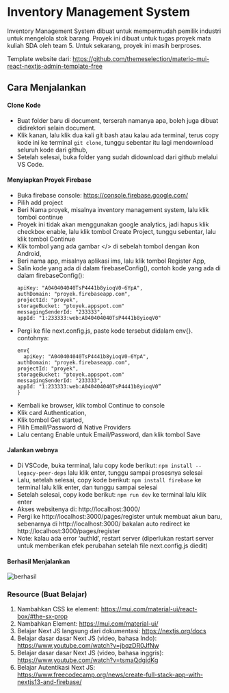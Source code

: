 # Inventory Management System
Inventory Management System dibuat untuk mempermudah pemilik industri untuk mengelola stok barang. Proyek ini dibuat untuk tugas proyek mata kuliah SDA oleh team 5. Untuk sekarang, proyek ini masih berproses.

Template website dari: https://github.com/themeselection/materio-mui-react-nextjs-admin-template-free

## Cara Menjalankan

#### Clone Kode
- Buat folder baru di document, terserah namanya apa, boleh juga dibuat didirektori selain document. 
- Klik kanan, lalu klik dua kali git bash atau kalau ada terminal, terus copy kode ini ke terminal `git clone`, tunggu sebentar itu lagi mendownload seluruh kode dari github,
- Setelah selesai, buka folder yang sudah didownload dari github melalui VS Code.

#### Menyiapkan Proyek Firebase
- Buka firebase console: https://console.firebase.google.com/
- Pilih add project
- Beri Nama proyek, misalnya inventory management system, lalu klik tombol continue
- Proyek ini tidak akan menggunakan google analytics, jadi hapus klik checkbox enable, lalu klik tombol Create Project, tunggu sebentar, lalu klik tombol Continue
- Klik tombol yang ada gambar </> di sebelah tombol dengan ikon Android,
- Beri nama app, misalnya aplikasi ims, lalu klik tombol Register App,
- Salin kode yang ada di dalam firebaseConfig(), contoh kode yang ada di dalam firebaseConfig():
    ```
    apiKey: "A040404040TsP4441b8yioqV0-6YpA",
    authDomain: "proyek.firebaseapp.com",
    projectId: "proyek",
    storageBucket: "ptoyek.appspot.com"
    messagingSenderId: "233333",
    appId: "1:233333:web:A040404040TsP4441b8yioqV0"
    ```
- Pergi ke file next.config.js, paste kode tersebut didalam env{}. contohnya:
    ```
    env{
      apiKey: "A040404040TsP4441b8yioqV0-6YpA",
    authDomain: "proyek.firebaseapp.com",
    projectId: "proyek",
    storageBucket: "ptoyek.appspot.com"
    messagingSenderId: "233333",
    appId: "1:233333:web:A040404040TsP4441b8yioqV0”
    }
    ```
- Kembali ke browser, klik tombol Continue to console
- Klik card Authentication,
- Klik tombol Get started,
- Pilih Email/Password di Native Providers
- Lalu centang Enable untuk Email/Password, dan klik tombol Save

#### Jalankan webnya
- Di VSCode, buka terminal, lalu copy kode berikut: 
`npm install --legacy-peer-deps` lalu klik enter, tunggu sampai prosesnya selesai
- Lalu, setelah selesai, copy kode berikut: `npm install firebase` ke terminal lalu klik enter, dan tunggu sampai selesai
- Setelah selesai, copy kode berikut:  `npm run dev` ke terminal lalu klik enter
- Akses websitenya di: http://localhost:3000/
- Pergi ke http://localhost:3000/pages/register untuk membuat akun baru, sebenarnya di http://localhost:3000/ bakalan auto redirect ke http://localhost:3000/pages/register
- Note: kalau ada error ‘authId’, restart server (diperlukan restart server untuk memberikan efek perubahan setelah file next.config.js diedit)

#### Berhasil Menjalankan
![berhasil](https://github.com/josikie/inventory-management-system/assets/54074780/bba451a6-639e-4f39-8aff-ce23ad6770f9)

### Resource (Buat Belajar)
1. Nambahkan CSS ke element: https://mui.com/material-ui/react-box/#the-sx-prop
2. Nambahkan Element: https://mui.com/material-ui/
3. Belajar Next JS langsung dari dokumentasi: https://nextjs.org/docs
4. Belajar dasar dasar Next JS (video, bahasa Indo): https://www.youtube.com/watch?v=jbqzDR0JfNw
5. Belajar dasar dasar Next JS (video, bahasa inggris): https://www.youtube.com/watch?v=tsmaQdgidKg
6. Belajar Autentikasi Next JS: https://www.freecodecamp.org/news/create-full-stack-app-with-nextjs13-and-firebase/
